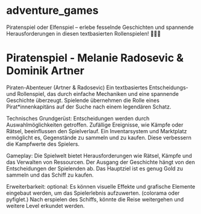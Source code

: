 # adventure_games
Piratenspiel oder Elfenspiel – erlebe fesselnde Geschichten und spannende Herausforderungen in diesen textbasierten Rollenspielen! 🏴‍☠️✨

# Piratenspiel - Melanie Radosevic & Dominik Artner
Piraten-Abenteuer (Artner & Radosevic)
Ein textbasiertes Entscheidungs- und Rollenspiel, das durch einfache Mechaniken und eine spannende Geschichte überzeugt. 
Spielende übernehmen die Rolle eines Pirat*innenkapitäns auf der Suche nach einem legendären Schatz.

Technisches Grundgerüst:
Entscheidungen werden durch Auswahlmöglichkeiten getroffen.
Zufällige Ereignisse, wie Kämpfe oder Rätsel, beeinflussen den Spielverlauf.
Ein Inventarsystem und Marktplatz ermöglicht es, Gegenstände zu sammeln und zu kaufen. Diese verbessern die Kampfwerte des Spielers.

Gameplay:
Die Spielwelt bietet Herausforderungen wie Rätsel, Kämpfe und das Verwalten von Ressourcen.
Der Ausgang der Geschichte hängt von den Entscheidungen der Spielenden ab. Das Hauptziel ist es genug Gold zu sammeln und das Schiff zu kaufen.

Erweiterbarkeit:
optional: Es können visuelle Effekte und grafische Elemente eingebaut werden, um das Spielerlebnis aufzuwerten. (colorama oder pyfiglet.)
          Nach erspielen des Schiffs, könnte die Reise weitergehen und weitere Level erkundet werden.

